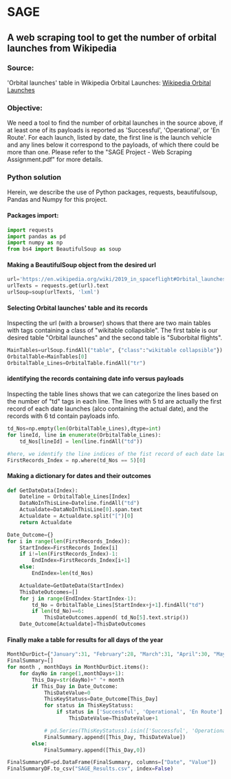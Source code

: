 # SAGE
## A web scraping tool to get the number of orbital launches from Wikipedia
### Source:
'Orbital launches' table in Wikipedia Orbital Launches:
[Wikipedia Orbital Launches](https://en.wikipedia.org/wiki/2019_in_spaceflight#Orbital_launches)

### Objective:
We need a tool to find the number of orbital launches in the source above, if at least one of its
payloads is reported as 'Successful', 'Operational', or 'En Route'. For each launch, listed by date,
the first line is the launch vehicle and any lines below it correspond to the payloads, of which
there could be more than one.
Please refer to the "SAGE Project - Web Scraping Assignment.pdf" for more details.


### Python solution
Herein, we describe the use of Python packages, requests, beautifulsoup, Pandas and Numpy for this project.

#### Packages import:

```python
import requests
import pandas as pd
import numpy as np
from bs4 import BeautifulSoup as soup

```

#### Making a BeautifulSoup object from the desired url

```python
url='https://en.wikipedia.org/wiki/2019_in_spaceflight#Orbital_launches'
urlTexts = requests.get(url).text
urlSoup=soup(urlTexts, 'lxml')
```

#### Selecting Orbital launches' table and its records
Inspecting the url (with a browser) shows that there are two main tables with tags containing a class of "wikitable collapsible".
The first table is our desired table "Orbital launches" and the second table is "Suborbital flights".

```python
MainTables=urlSoup.findAll("table", {"class":"wikitable collapsible"})
OrbitalTable=MainTables[0]
OrbitalTable_Lines=OrbitalTable.findAll("tr")
```

#### identifying the records containing date info versus payloads
Inspecting the table lines shows that we can categorize the lines based on the number of "td" tags in each line. The lines with 5 td
are actually the first record of each date launches (alco containing the actual date), and the records with 6 td contain payloads info.

```python
td_Nos=np.empty(len(OrbitalTable_Lines),dtype=int)
for lineId, line in enumerate(OrbitalTable_Lines):
    td_Nos[lineId] = len(line.findAll("td"))

#here, we identify the line indices of the fist record of each date launches
FirstRecords_Index = np.where(td_Nos == 5)[0]

```


#### Making a dictionary for dates and their outcomes

```python
def GetDateData(Index):
    Dateline = OrbitalTable_Lines[Index]
    DataNoInThisLine=Dateline.findAll("td")
    Actualdate=DataNoInThisLine[0].span.text
    Actualdate = Actualdate.split("[")[0]
    return Actualdate

Date_Outcome={}
for i in range(len(FirstRecords_Index)):
    StartIndex=FirstRecords_Index[i]
    if i!=len(FirstRecords_Index)-1:
        EndIndex=FirstRecords_Index[i+1]
    else:
        EndIndex=len(td_Nos)

    Actualdate=GetDateData(StartIndex)
    ThisDateOutcomes=[]
    for j in range(EndIndex-StartIndex-1):
        td_No = OrbitalTable_Lines[StartIndex+j+1].findAll("td")
        if len(td_No)==6:
            ThisDateOutcomes.append( td_No[5].text.strip())
    Date_Outcome[Actualdate]=ThisDateOutcomes
```


#### Finally make a table for results for all days of the year

```python
MonthDurDict={"January":31, "February":28, "March":31, "April":30, "May":31, "June":30, "July":31, "August":31, "September":30, "October":31, "November":30, "December":31 }
FinalSummary=[]
for month , monthDays in MonthDurDict.items():
    for dayNo in range(1,monthDays+1):
        This_Day=str(dayNo)+" "+ month
        if This_Day in Date_Outcome:
            ThisDateValue=0
            ThisKeyStatuss=Date_Outcome[This_Day]
            for status in ThisKeyStatuss:
                if status in ['Successful', 'Operational', 'En Route']:
                    ThisDateValue=ThisDateValue+1

            # pd.Series(ThisKeyStatuss).isin(['Successful', 'Operational', 'En Route']).any()
            FinalSummary.append([This_Day, ThisDateValue])
        else:
            FinalSummary.append([This_Day,0])

FinalSummaryDF=pd.DataFrame(FinalSummary, columns=["Date", "Value"])
FinalSummaryDF.to_csv("SAGE_Results.csv", index=False)
```




